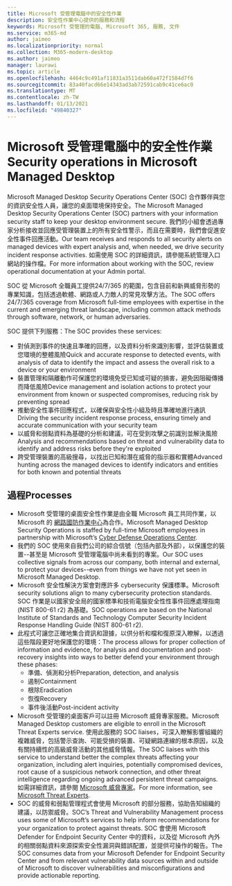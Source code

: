 ```yaml
---
title: Microsoft 受管理電腦中的安全性作業
description: 安全性作業中心提供的服務和流程
keywords: Microsoft 受管理的電腦, Microsoft 365, 服務, 文件
ms.service: m365-md
author: jaimeo
ms.localizationpriority: normal
ms.collection: M365-modern-desktop
ms.author: jaimeo
manager: laurawi
ms.topic: article
ms.openlocfilehash: 4464c9c491af11831a3511dab60a472f1584d7f6
ms.sourcegitcommit: 83a40facd66e14343ad3ab72591cab9c41ce6ac0
ms.translationtype: MT
ms.contentlocale: zh-TW
ms.lasthandoff: 01/13/2021
ms.locfileid: "49840327"
---
```

# <a name="security-operations-in-microsoft-managed-desktop"></a><span data-ttu-id="26293-104">Microsoft 受管理電腦中的安全性作業</span><span class="sxs-lookup"><span data-stu-id="26293-104">Security operations in Microsoft Managed Desktop</span></span>

<span data-ttu-id="26293-105">Microsoft Managed Desktop Security Operations Center (SOC) 合作夥伴與您的資訊安全性人員，讓您的桌面環境保持安全。</span><span class="sxs-lookup"><span data-stu-id="26293-105">The Microsoft Managed Desktop Security Operations Center (SOC) partners with your information security staff to keep your desktop environment secure.</span></span> <span data-ttu-id="26293-106">我們的小組會透過專家分析接收並回應受管理裝置上的所有安全性警示，而且在需要時，我們會促進安全性事件回應活動。</span><span class="sxs-lookup"><span data-stu-id="26293-106">Our team receives and responds to all security alerts on managed devices with expert analysis and, when needed, we drive security incident response activities.</span></span> <span data-ttu-id="26293-107">如需使用 SOC 的詳細資訊，請參閱系統管理入口網站的操作檔。</span><span class="sxs-lookup"><span data-stu-id="26293-107">For more information about working with the SOC, review operational documentation at your Admin portal.</span></span>

<span data-ttu-id="26293-108">SOC 從 Microsoft 全職員工提供24/7/365 的範圍，包含目前和新興威脅形勢的專業知識，包括透過軟體、網路或人力敵人的常見攻擊方法。</span><span class="sxs-lookup"><span data-stu-id="26293-108">The SOC offers 24/7/365 coverage from Microsoft full-time employees with expertise in the current and emerging threat landscape, including common attack methods through software, network, or human adversaries.</span></span>

<span data-ttu-id="26293-109">SOC 提供下列服務：</span><span class="sxs-lookup"><span data-stu-id="26293-109">The SOC provides these services:</span></span>
- <span data-ttu-id="26293-110">對偵測到事件的快速且準確的回應，以及資料分析來識別影響，並評估裝置或您環境的整體風險</span><span class="sxs-lookup"><span data-stu-id="26293-110">Quick and accurate response to detected events, with analysis of data to identify the impact and assess the overall risk to a device or your environment</span></span>
- <span data-ttu-id="26293-111">裝置管理和隔離動作可保護您的環境免受已知或可疑的損害，避免因阻礙傳播而降低風險</span><span class="sxs-lookup"><span data-stu-id="26293-111">Device management and isolation actions to protect your environment from known or suspected compromises, reducing risk by preventing spread</span></span>
- <span data-ttu-id="26293-112">推動安全性事件回應程式，以確保與安全性小組及時且準確地進行通訊</span><span class="sxs-lookup"><span data-stu-id="26293-112">Driving the security incident response process, ensuring timely and accurate communication with your security team</span></span>
- <span data-ttu-id="26293-113">以威脅和弱點資料為基礎的分析和建議，可在受到攻擊之前識別並解決風險</span><span class="sxs-lookup"><span data-stu-id="26293-113">Analysis and recommendations based on threat and vulnerability data to identify and address risks before they're exploited</span></span>
- <span data-ttu-id="26293-114">跨受管理裝置的高級搜尋，以找出已知和潛在威脅的指示器和實體</span><span class="sxs-lookup"><span data-stu-id="26293-114">Advanced hunting across the managed devices to identify indicators and entities for both known and potential threats</span></span>

## <a name="processes"></a><span data-ttu-id="26293-115">過程</span><span class="sxs-lookup"><span data-stu-id="26293-115">Processes</span></span>

- <span data-ttu-id="26293-116">Microsoft 受管理的桌面安全性作業是由全職 Microsoft 員工共同作業，以 Microsoft 的 [網路國防作業中心](https://www.microsoft.com/msrc/cdoc)為合作。</span><span class="sxs-lookup"><span data-stu-id="26293-116">Microsoft Managed Desktop Security Operations is staffed by full-time Microsoft employees in partnership with Microsoft’s [Cyber Defense Operations Center](https://www.microsoft.com/msrc/cdoc).</span></span> 
- <span data-ttu-id="26293-117">我們的 SOC 使用來自我們公司的綜合信號（包括內部及外部），以保護您的裝置--甚至是 Microsoft 受管理電腦中尚未看到的專案。</span><span class="sxs-lookup"><span data-stu-id="26293-117">Our SOC uses collective signals from across our company, both internal and external, to protect your devices--even from things we have not yet seen in Microsoft Managed Desktop.</span></span>
- <span data-ttu-id="26293-118">Microsoft 安全性解決方案會對應許多 cybersecurity 保護標準。</span><span class="sxs-lookup"><span data-stu-id="26293-118">Microsoft security solutions align to many cybersecurity protection standards.</span></span> <span data-ttu-id="26293-119">SOC 作業是以國家安全局的國家標準和技術電腦安全性性事件回應處理指南 (NIST 800-61 r2) 為基礎。</span><span class="sxs-lookup"><span data-stu-id="26293-119">SOC operations are based on the National Institute of Standards and Technology Computer Security Incident Response Handling Guide (NIST 800-61 r2).</span></span>
- <span data-ttu-id="26293-120">此程式可讓您正確地集合資訊和證據，以供分析和檔和復原深入瞭解，以透過這些階段更好地保護您的環境：</span><span class="sxs-lookup"><span data-stu-id="26293-120">The process allows for proper collection of information and evidence, for analysis and documentation and post-recovery insights into ways to better defend your environment through these phases:</span></span>
    - <span data-ttu-id="26293-121">準備、偵測和分析</span><span class="sxs-lookup"><span data-stu-id="26293-121">Preparation, detection, and analysis</span></span>
    - <span data-ttu-id="26293-122">遏制</span><span class="sxs-lookup"><span data-stu-id="26293-122">Containment</span></span>
    - <span data-ttu-id="26293-123">根除</span><span class="sxs-lookup"><span data-stu-id="26293-123">Eradication</span></span>
    - <span data-ttu-id="26293-124">恢復</span><span class="sxs-lookup"><span data-stu-id="26293-124">Recovery</span></span>
    - <span data-ttu-id="26293-125">事件後活動</span><span class="sxs-lookup"><span data-stu-id="26293-125">Post-incident activity</span></span>
- <span data-ttu-id="26293-126">Microsoft 受管理的桌面客戶可以註冊 Microsoft 威脅專家服務。</span><span class="sxs-lookup"><span data-stu-id="26293-126">Microsoft Managed Desktop customers are eligible to enroll in the Microsoft Threat Experts service.</span></span> <span data-ttu-id="26293-127">使用此服務的 SOC liaises，可深入瞭解影響組織的複雜威脅，包括警示查詢、可能受損的裝置、可疑網路連線的根本原因，以及有關持續性的高級威脅活動的其他威脅情報。</span><span class="sxs-lookup"><span data-stu-id="26293-127">The SOC liaises with this service to understand better the complex threats affecting your organization, including alert inquiries, potentially compromised devices, root cause of a suspicious network connection, and other threat intelligence regarding ongoing advanced persistent threat campaigns.</span></span> <span data-ttu-id="26293-128">如需詳細資訊，請參閱 [Microsoft 威脅專家](https://docs.microsoft.com/windows/security/threat-protection/microsoft-defender-atp/microsoft-threat-experts)。</span><span class="sxs-lookup"><span data-stu-id="26293-128">For more information, see [Microsoft Threat Experts](https://docs.microsoft.com/windows/security/threat-protection/microsoft-defender-atp/microsoft-threat-experts).</span></span>
- <span data-ttu-id="26293-129">SOC 的威脅和弱點管理程式會使用 Microsoft 的部分服務，協助告知組織的建議，以防禦威脅。</span><span class="sxs-lookup"><span data-stu-id="26293-129">SOC’s Threat and Vulnerability Management process uses some of Microsoft’s services to help inform recommendations for your organization to protect against threats.</span></span> <span data-ttu-id="26293-130">SOC 會使用 Microsoft Defender for Endpoint Security Center 中的資料，以及從 Microsoft 內外的相關弱點資料來源探索安全性漏洞與錯誤配置，並提供可操作的報告。</span><span class="sxs-lookup"><span data-stu-id="26293-130">The SOC consumes data from your Microsoft Defender for Endpoint Security Center and from relevant vulnerability data sources within and outside of Microsoft to discover vulnerabilities and misconfigurations and provide actionable reporting.</span></span>
